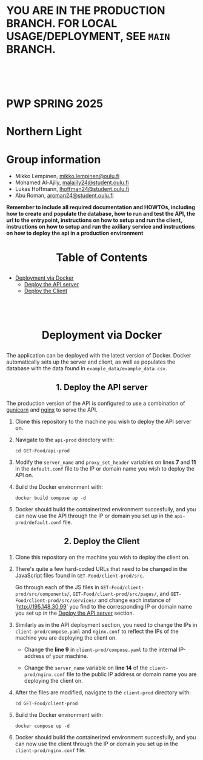 # YOU ARE IN THE PRODUCTION BRANCH. FOR LOCAL USAGE/DEPLOYMENT, SEE `MAIN` BRANCH.
<br><br><br>

# PWP SPRING 2025
# Northern Light
# Group information
* Mikko Lempinen, mikko.lempinen@oulu.fi
* Mohamed Al-Ajily, malajily24@student.oulu.fi
* Lukas Hoffmann, lhoffman24@student.oulu.fi
* Abu Roman, aroman24@student.oulu.fi


__Remember to include all required documentation and HOWTOs, including how to create and populate the database, how to run and test the API, the url to the entrypoint, instructions on how to setup and run the client, instructions on how to setup and run the axiliary service and instructions on how to deploy the api in a production environment__

# <p align="center">Table of Contents</p>
- [Deployment via Docker](#deployment)
    - [Deploy the API server](#deploy-api)
    - [Deploy the Client](#deploy-client)
<br><br><br><br>

# <p align="center">Deployment via Docker</p><a name="deployment"></a>
The application can be deployed with the latest version of Docker. Docker automatically sets up the server and client, as well as populates the database with the data found in `example_data/example_data.csv`.

## <p align="center">1. Deploy the API server</p><a name="deploy-api"></a>

The production version of the API is configured to use a combination of [gunicorn](https://gunicorn.org/) and [nginx](https://nginx.org/) to serve the API.

1. Clone this repository to the machine you wish to deploy the API server on.

2. Navigate to the `api-prod` directory with: 
    ```console
    cd GET-Food/api-prod
    ```

3. Modify the `server_name` and `proxy_set_header` variables on lines **7** and **11** in the `default.conf` file to the IP or domain name you wish to deploy the API on.

4. Build the Docker environment with:
    ```console
    docker build compose up -d
    ```

5. Docker should build the containerized environment succesfully, and you can now use the API through the IP or domain you set up in the `api-prod/default.conf` file.

## <p align="center">2. Deploy the Client</p><a name="deploy-client"></a>

1. Clone this repository on the machine you wish to deploy the client on.

2. There's quite a few hard-coded URLs that need to be changed in the JavaScript files found in `GET-Food/client-prod/src`.

    Go through each of the JS files in `GET-Food/client-prod/src/components/`, `GET-Food/client-prod/src/pages/`, and `GET-Food/client-prod/src/services/` and change each instance of 'http://195.148.30.99' you find to the corresponding IP or domain name you set up in the [Deploy the API server](#deploy-api) section.

3. Similarly as in the API deployment section, you need to change the IPs in `client-prod/compose.yaml` and `nginx.conf` to reflect the IPs of the machine you are deploying the client on.

    - Change the **line 9** in `client-prod/compose.yaml` to the internal IP-address of your machine.

    - Change the `server_name` variable on **line 14** of the `client-prod/nginx.conf` file to the public IP address or domain name you are deploying the client on.

4. After the files are modified, navigate to the `client-prod` directory with:
    ```console
    cd GET-Food/client-prod
    ```

5. Build the Docker environment with:
    ```console
    docker compose up -d
    ```

6. Docker should build the containerized environment succesfully, and you can now use the client through the IP or domain you set up in the `client-prod/nginx.conf` file.
